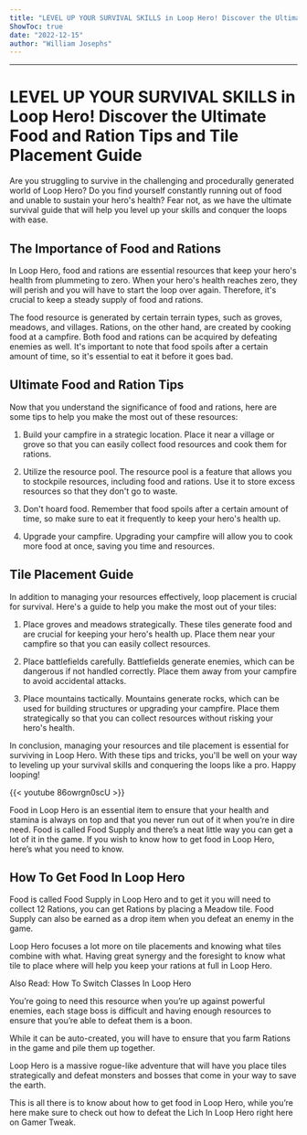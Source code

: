 ```yaml
---
title: "LEVEL UP YOUR SURVIVAL SKILLS in Loop Hero! Discover the Ultimate Food and Ration Tips and Tile Placement Guide."
ShowToc: true 
date: "2022-12-15"
author: "William Josephs"
---
```

*****
# LEVEL UP YOUR SURVIVAL SKILLS in Loop Hero! Discover the Ultimate Food and Ration Tips and Tile Placement Guide

Are you struggling to survive in the challenging and procedurally generated world of Loop Hero? Do you find yourself constantly running out of food and unable to sustain your hero's health? Fear not, as we have the ultimate survival guide that will help you level up your skills and conquer the loops with ease.

## The Importance of Food and Rations

In Loop Hero, food and rations are essential resources that keep your hero's health from plummeting to zero. When your hero's health reaches zero, they will perish and you will have to start the loop over again. Therefore, it's crucial to keep a steady supply of food and rations.

The food resource is generated by certain terrain types, such as groves, meadows, and villages. Rations, on the other hand, are created by cooking food at a campfire. Both food and rations can be acquired by defeating enemies as well. It's important to note that food spoils after a certain amount of time, so it's essential to eat it before it goes bad.

## Ultimate Food and Ration Tips

Now that you understand the significance of food and rations, here are some tips to help you make the most out of these resources:

1. Build your campfire in a strategic location. Place it near a village or grove so that you can easily collect food resources and cook them for rations.

2. Utilize the resource pool. The resource pool is a feature that allows you to stockpile resources, including food and rations. Use it to store excess resources so that they don't go to waste.

3. Don't hoard food. Remember that food spoils after a certain amount of time, so make sure to eat it frequently to keep your hero's health up.

4. Upgrade your campfire. Upgrading your campfire will allow you to cook more food at once, saving you time and resources.

## Tile Placement Guide

In addition to managing your resources effectively, loop placement is crucial for survival. Here's a guide to help you make the most out of your tiles:

1. Place groves and meadows strategically. These tiles generate food and are crucial for keeping your hero's health up. Place them near your campfire so that you can easily collect resources.

2. Place battlefields carefully. Battlefields generate enemies, which can be dangerous if not handled correctly. Place them away from your campfire to avoid accidental attacks.

3. Place mountains tactically. Mountains generate rocks, which can be used for building structures or upgrading your campfire. Place them strategically so that you can collect resources without risking your hero's health.

In conclusion, managing your resources and tile placement is essential for surviving in Loop Hero. With these tips and tricks, you'll be well on your way to leveling up your survival skills and conquering the loops like a pro. Happy looping!

{{< youtube 86owrgn0scU >}} 



Food in Loop Hero is an essential item to ensure that your health and stamina is always on top and that you never run out of it when you’re in dire need. Food is called Food Supply and there’s a neat little way you can get a lot of it in the game. If you wish to know how to get food in Loop Hero, here’s what you need to know.
 
## How To Get Food In Loop Hero
 
Food is called Food Supply in Loop Hero and to get it you will need to collect 12 Rations, you can get Rations by placing a Meadow tile. Food Supply can also be earned as a drop item when you defeat an enemy in the game.
 
Loop Hero focuses a lot more on tile placements and knowing what tiles combine with what. Having great synergy and the foresight to know what tile to place where will help you keep your rations at full in Loop Hero.
 
Also Read: How To Switch Classes In Loop Hero
 
You’re going to need this resource when you’re up against powerful enemies, each stage boss is difficult and having enough resources to ensure that you’re able to defeat them is a boon.
 
While it can be auto-created, you will have to ensure that you farm Rations in the game and pile them up together.
 
Loop Hero is a massive rogue-like adventure that will have you place tiles strategically and defeat monsters and bosses that come in your way to save the earth.
 
This is all there is to know about how to get food in Loop Hero, while you’re here make sure to check out how to defeat the Lich In Loop Hero right here on Gamer Tweak.



